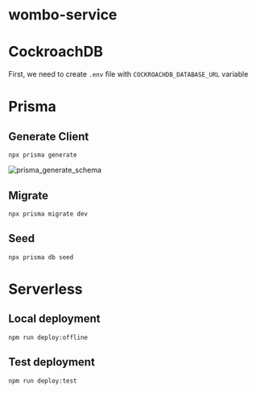 # wombo-service

# CockroachDB

First, we need to create `.env` file with `COCKROACHDB_DATABASE_URL` variable

# Prisma

## Generate Client

```
npx prisma generate
```

![prisma_generate_schema](https://res.cloudinary.com/prismaio/image/upload/v1628761155/docs/FensWfo.png)

## Migrate

```
npx prisma migrate dev
```

## Seed

```
npx prisma db seed
```

# Serverless

## Local deployment

```
npm run deploy:offline
```

## Test deployment

```
npm run deploy:test
```
